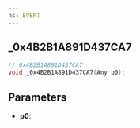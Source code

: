 ```yaml
---
ns: EVENT
---
```

## _0x4B2B1A891D437CA7

```c
// 0x4B2B1A891D437CA7
void _0x4B2B1A891D437CA7(Any p0);
```

## Parameters
* **p0**:

